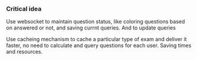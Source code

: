 
### Critical idea
Use websocket to maintain question status, like coloring questions based on answered or not, and saving currnt queries. And to update queries

Use cacheing mechanism to cache a particular type of exam and deliver it faster, no need to calculate and query questions for each user. Saving times and resources.